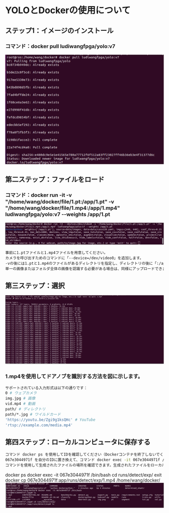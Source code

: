 # YOLOとDockerの使用について

## ステップ1：イメージのインストール

### コマンド：docker pull ludiwangfpga/yolo:v7
![image](https://github.com/ludiwangfpga/ludiwangfpga/blob/main/%E5%9B%BE%E7%89%871.png#w30)

## 第二ステップ：ファイルをロード

### コマンド：docker run -it  -v "/home/wang/docker/file/1.pt:/app/1.pt" -v "/home/wang/docker/file/1.mp4:/app/1.mp4" ludiwangfpga/yolo:v7 --weights /app/1.pt
![image](https://github.com/ludiwangfpga/ludiwangfpga/blob/main/%E5%9B%BE%E7%89%872.png)
```bash
事前に1.ptファイルと1.mp4ファイルを用意してください。
カメラを呼び出すためのコマンドに「--device=/dev/video0」を追加します。
-vの後には1.ptと1.mp4のファイルがあるディレクトリを指定し、ディレクトリの後に「:/app/1.pt」を追加します。
単一の画像またはフォルダ全体の画像を認識する必要がある場合は、同様にアップロードできます。

```
## 第三ステップ：選択
![image](https://github.com/ludiwangfpga/ludiwangfpga/blob/main/%E5%9B%BE%E7%89%873.png)
### 1.mp4を使用してドアノブを識別する方法を図に示します。
```bash
サポートされている入力形式は以下の通りです：
0 # ウェブカメラ
img.jpg # 画像
vid.mp4 # 動画
path/ # ディレクトリ
path/*.jpg # ワイルドカード
'https://youtu.be/Zgi9g1ksQHc' # YouTube
'rtsp://example.com/media.mp4'
```
## 第四ステップ：ローカルコンピュータに保存する
```bash
コマンド docker ps を使用してIDを確認してください（Dockerコンテナを終了しないでください）。 
067e3044971f を自分のIDに置き換えて、コマンド docker exec -it 067e3044971f /bin/bash を実行します。
コマンドを使用して生成されたファイルの場所を確認できます。生成されたファイルをローカルにコピーします。
```
docker ps
docker exec -it 067e3044971f /bin/bash
cd runs/detect/exp/
exit
docker cp 067e3044971f:app/runs/detect/exp/1.mp4 /home/wang/docker/
![image](https://github.com/ludiwangfpga/ludiwangfpga/blob/main/%E5%9B%BE%E7%89%874.png)

